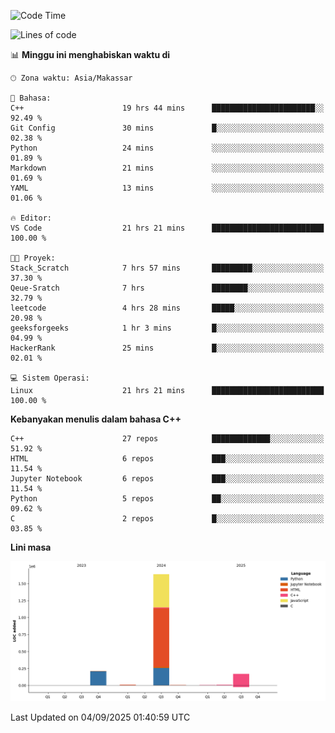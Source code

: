 <!--START_SECTION:waka-->
![Code Time](http://img.shields.io/badge/Code%20Time-442%20hrs%2023%20mins-blue)

![Lines of code](https://img.shields.io/badge/Sejak%20Hello%20World%20aku%20telah%20menulis-2.0%20million%20baris%20kode-blue)

📊 **Minggu ini menghabiskan waktu di** 

```text
🕑︎ Zona waktu: Asia/Makassar

💬 Bahasa: 
C++                      19 hrs 44 mins      ███████████████████████░░   92.49 % 
Git Config               30 mins             █░░░░░░░░░░░░░░░░░░░░░░░░   02.38 % 
Python                   24 mins             ░░░░░░░░░░░░░░░░░░░░░░░░░   01.89 % 
Markdown                 21 mins             ░░░░░░░░░░░░░░░░░░░░░░░░░   01.69 % 
YAML                     13 mins             ░░░░░░░░░░░░░░░░░░░░░░░░░   01.06 % 

🔥 Editor: 
VS Code                  21 hrs 21 mins      █████████████████████████   100.00 % 

🐱‍💻 Proyek: 
Stack_Scratch            7 hrs 57 mins       █████████░░░░░░░░░░░░░░░░   37.30 % 
Qeue-Sratch              7 hrs               ████████░░░░░░░░░░░░░░░░░   32.79 % 
leetcode                 4 hrs 28 mins       █████░░░░░░░░░░░░░░░░░░░░   20.98 % 
geeksforgeeks            1 hr 3 mins         █░░░░░░░░░░░░░░░░░░░░░░░░   04.99 % 
HackerRank               25 mins             █░░░░░░░░░░░░░░░░░░░░░░░░   02.01 % 

💻 Sistem Operasi: 
Linux                    21 hrs 21 mins      █████████████████████████   100.00 % 
```

**Kebanyakan menulis dalam bahasa C++** 

```text
C++                      27 repos            █████████████░░░░░░░░░░░░   51.92 % 
HTML                     6 repos             ███░░░░░░░░░░░░░░░░░░░░░░   11.54 % 
Jupyter Notebook         6 repos             ███░░░░░░░░░░░░░░░░░░░░░░   11.54 % 
Python                   5 repos             ██░░░░░░░░░░░░░░░░░░░░░░░   09.62 % 
C                        2 repos             █░░░░░░░░░░░░░░░░░░░░░░░░   03.85 % 
```



**Lini masa**

![Lines of Code chart](https://raw.githubusercontent.com/yusuf601/yusuf601/main/assets/bar_graph.png)


 Last Updated on 04/09/2025 01:40:59 UTC
<!--END_SECTION:waka-->

